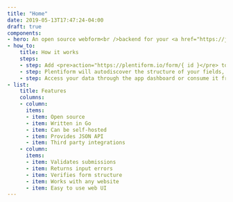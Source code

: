 ```yaml
---
title: "Home"
date: 2019-05-13T17:47:24-04:00
draft: true
components:
- hero: An open source webform<br />backend for your <a href="https://jamstack.org/" target="_blank" rel="noopener noreferrer">JAMstack</a> sites.
- how_to:
    title: How it works
    steps:
    - step: Add <pre>action="https://plentiform.io/form/{ id }</pre> to any HTML form on your website.
    - step: Plentiform will autodiscover the structure of your fields, validate user input, and return any submission errors.
    - step: Access your data through the app dashboard or consume it from the API we expose for your site.
- list:
    title: Features
    columns:
    - column:
      items:
      - item: Open source
      - item: Written in Go
      - item: Can be self-hosted
      - item: Provides JSON API
      - item: Third party integrations
    - column:
      items:
      - item: Validates submissions
      - item: Returns input errors
      - item: Verifies form structure
      - item: Works with any website
      - item: Easy to use web UI
---
```

